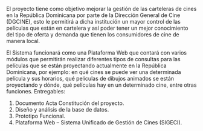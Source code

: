 El proyecto tiene como objetivo mejorar la gestión de las carteleras de cines en
la República Dominicana por parte de la Dirección General de Cine (DGCINE),
esto le permitirá a dicha institución un mayor control de las películas que están
en cartelera y así poder tener un mejor conocimiento del tipo de oferta y
demanda que tienen los consumidores de cine de manera local.

El Sistema funcionará como una Plataforma Web que contará con varios
módulos que permitirán realizar diferentes tipos de consultas para las películas
que se están proyectando actualmente en la República Dominicana, por ejemplo:
en qué cines se puede ver una determinada película y sus horarios, qué
películas de dibujos animados se están proyectando y dónde, qué películas hay
en un determinado cine, entre otras funciones.
Entregables:
1. Documento Acta Constitución del proyecto.
2. Diseño y análisis de la base de datos.
3. Prototipo Funcional.
4. Plataforma Web – Sistema Unificado de Gestión de Cines (SIGECI).
